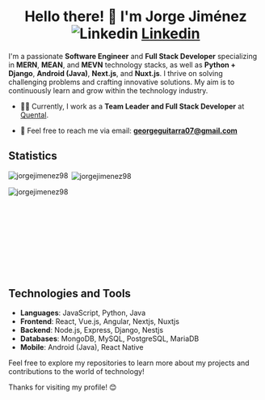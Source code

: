 # <div align="center">Hello there! 👋 I'm Jorge Jiménez ![Linkedin](https://i.stack.imgur.com/gVE0j.png) [Linkedin](https://www.linkedin.com/in/jorge-jimenez-6590b8206/ "LinkedIn")  </div>


I'm a passionate **Software Engineer** and **Full Stack Developer** specializing in **MERN**, **MEAN**, and **MEVN** technology stacks, as well as **Python + Django**, **Android (Java)**, **Next.js**, and **Nuxt.js**. I thrive on solving challenging problems and crafting innovative solutions. My aim is to continuously learn and grow within the technology industry.

- 👨‍💼 Currently, I work as a **Team Leader and Full Stack Developer** at [Quental](https://quental.com).

- 📧 Feel free to reach me via email: **georgeguitarra07@gmail.com**

## Statistics

<p align="left">
<img align="left" src="https://github-readme-stats.vercel.app/api/top-langs/?username=jorgejimenez98&layout=compact&hide=html" alt="jorgejimenez98" />
</p>

<p>
  &nbsp;<img align="center" src="https://github-readme-stats.vercel.app/api?username=jorgejimenez98&show_icons=true" alt="jorgejimenez98" />
</p>

<p>
  &nbsp;<img align="left" src="https://github-readme-streak-stats.herokuapp.com/?user=jorgejimenez98" alt="jorgejimenez98" />
</p>

<br><br><br><br><br><br><br><br>
## Technologies and Tools

- **Languages**: JavaScript, Python, Java
- **Frontend**: React, Vue.js, Angular, Nextjs, Nuxtjs
- **Backend**: Node.js, Express, Django, Nestjs
- **Databases**: MongoDB, MySQL, PostgreSQL, MariaDB
- **Mobile**: Android (Java), React Native


Feel free to explore my repositories to learn more about my projects and contributions to the world of technology!

Thanks for visiting my profile! 😊
